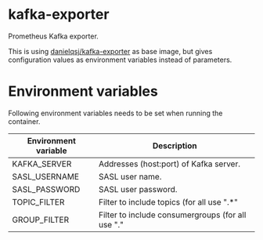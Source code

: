 # kafka-exporter
Prometheus Kafka exporter.

This is using [danielqsj/kafka-exporter](https://github.com/danielqsj/kafka_exporter) as base image, but gives configuration values as environment variables instead of parameters.

# Environment variables
Following environment variables needs to be set when running the container.

|Environment variable | Description                            |
|---------------------|----------------------------------------|
| KAFKA_SERVER        | Addresses (host:port) of Kafka server. |
| SASL_USERNAME       | SASL user name.                        |
| SASL_PASSWORD       | SASL user password.                    |
| TOPIC_FILTER        | Filter to include topics (for all use ".*" |
| GROUP_FILTER        | Filter to include consumergroups (for all use "." |
